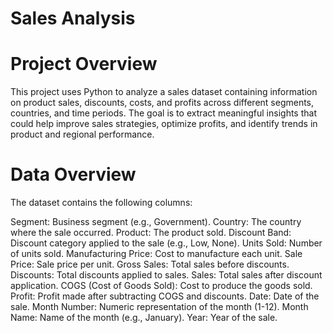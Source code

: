 # Sales Analysis

# Project Overview

This project uses Python to analyze a sales dataset containing information on product sales, discounts, costs, and profits across different segments, countries, and time periods. The goal is to extract meaningful insights that could help improve sales strategies, optimize profits, and identify trends in product and regional performance.

# Data Overview
The dataset contains the following columns:

Segment: Business segment (e.g., Government).
Country: The country where the sale occurred.
Product: The product sold.
Discount Band: Discount category applied to the sale (e.g., Low, None).
Units Sold: Number of units sold.
Manufacturing Price: Cost to manufacture each unit.
Sale Price: Sale price per unit.
Gross Sales: Total sales before discounts.
Discounts: Total discounts applied to sales.
Sales: Total sales after discount application.
COGS (Cost of Goods Sold): Cost to produce the goods sold.
Profit: Profit made after subtracting COGS and discounts.
Date: Date of the sale.
Month Number: Numeric representation of the month (1-12).
Month Name: Name of the month (e.g., January).
Year: Year of the sale.